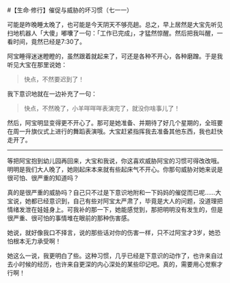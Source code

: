#【生命⋅修行】催促与威胁的坏习惯（七一一）

可能是昨晚睡太晚了，也可能是今天阴天不够亮趟。总之，早上居然是大宝先听见扫地机器人「大傻」嘟囔了一句：「工作已完成」，才猛然惊醒。然后把我叫醒，一看时间，竟然已经是7:30了。

阿宝睡得迷迷瞪瞪的，虽然跟着就起来了，可还是各种不开心，各种磨蹭。于是我听见大宝在那里说她：

> 快点，不然要迟到了！

我下意识地就在一边补充了一句：

> 快点，不然晚了，小羊咩咩咩表演完了，就没你啥事儿了！

然后，阿宝明显变得更不开心了。那可是她准备、并期待了好几个星期的，全班要在周一升旗仪式上进行的舞蹈表演哦。大宝赶紧指挥我去准备其他东西，我也赶快走开了。

----

等把阿宝抱到幼儿园再回来，大宝和我说，你这喜欢威胁阿宝的习惯可得改改哦。明明是我们大人晚了，她刚起床本来就有些起床气不开心。你那句威胁对她来说是很可怕、很严重的知道吗？

真的是很严重的威胁吗？自己只不过是下意识地附和一下妈妈的催促而已呢……大宝说，她都已经意识到，自己有些对阿宝太严肃了，毕竟是大人的问题，没道理把情绪发泄在娃娃身上。可我补的那一下，她能感觉到，那把明明没有发生的，但是很严重、很可怕的事情堆在眼前的那种伤害感。

她说，就好像我口不择言，说的那些话对你的伤害一样，只不过阿宝才3岁，她恐怕根本无力承受啊！

她这么一说，我更明白了些。这种习惯，几乎已经是下意识的动作了，也许来自过去小时候的经历，也许来自更深的内心深处的某些印记吧。真的，需要用心觉察才行啊！